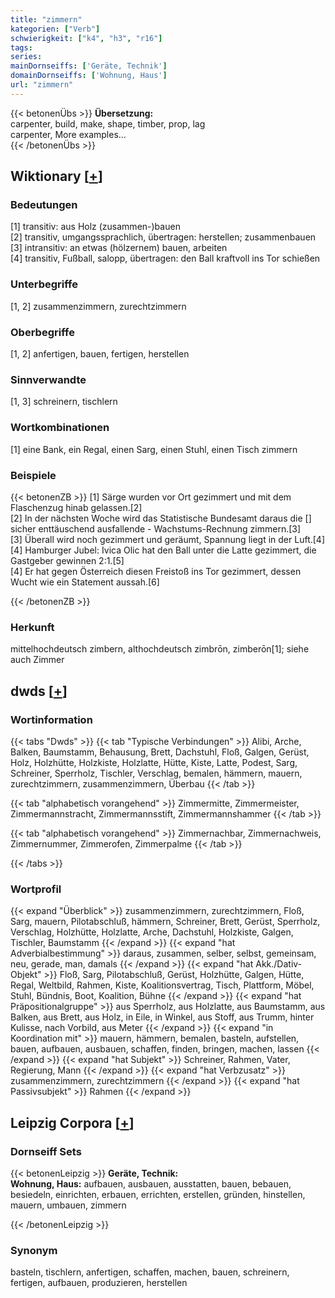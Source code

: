 ```yaml
---
title: "zimmern"
kategorien: ["Verb"]
schwierigkeit: ["k4", "h3", "r16"]
tags:
series:
mainDornseiffs: ['Geräte, Technik']
domainDornseiffs: ['Wohnung, Haus']
url: "zimmern"
---
```


{{< betonenÜbs >}}
**Übersetzung:**  
carpenter, build, make, shape, timber, prop, lag  
carpenter, More examples...  
{{< /betonenÜbs >}}

## Wiktionary [[+](https://de.wiktionary.org/wiki/zimmern)]

### Bedeutungen
[1] transitiv: aus Holz (zusammen-)bauen  
[2] transitiv, umgangssprachlich, übertragen: herstellen; zusammenbauen  
[3] intransitiv: an etwas (hölzernem) bauen, arbeiten  
[4] transitiv, Fußball, salopp, übertragen: den Ball kraftvoll ins Tor schießen  

### Unterbegriffe
[1, 2] zusammenzimmern, zurechtzimmern  

### Oberbegriffe
[1, 2] anfertigen, bauen, fertigen, herstellen  

### Sinnverwandte
[1, 3] schreinern, tischlern  

### Wortkombinationen
[1] eine Bank, ein Regal, einen Sarg, einen Stuhl, einen Tisch zimmern  

### Beispiele
{{< betonenZB >}}
[1] Särge wurden vor Ort gezimmert und mit dem Flaschenzug hinab gelassen.[2]  
[2] In der nächsten Woche wird das Statistische Bundesamt daraus die [] sicher enttäuschend ausfallende - Wachstums-Rechnung zimmern.[3]  
[3] Überall wird noch gezimmert und geräumt, Spannung liegt in der Luft.[4]  
[4] Hamburger Jubel: Ivica Olic hat den Ball unter die Latte gezimmert, die Gastgeber gewinnen 2:1.[5]  
[4] Er hat gegen Österreich diesen Freistoß ins Tor gezimmert, dessen Wucht wie ein Statement aussah.[6]  

{{< /betonenZB >}}
### Herkunft
mittelhochdeutsch zimbern, althochdeutsch zimbrōn, zimberōn[1]; siehe auch Zimmer  



## dwds [[+](https://www.dwds.de/wb/zimmern)]

### Wortinformation
{{< tabs "Dwds" >}}
{{< tab "Typische Verbindungen" >}}
Alibi, Arche, Balken, Baumstamm, Behausung, Brett, Dachstuhl, Floß, Galgen, Gerüst, Holz, Holzhütte, Holzkiste, Holzlatte, Hütte, Kiste, Latte, Podest, Sarg, Schreiner, Sperrholz, Tischler, Verschlag, bemalen, hämmern, mauern, zurechtzimmern, zusammenzimmern, Überbau
{{< /tab >}}

{{< tab "alphabetisch vorangehend" >}}
Zimmermitte, Zimmermeister, Zimmermannstracht, Zimmermannsstift, Zimmermannshammer
{{< /tab >}}

{{< tab "alphabetisch vorangehend" >}}
Zimmernachbar, Zimmernachweis, Zimmernummer, Zimmerofen, Zimmerpalme
{{< /tab >}}

{{< /tabs >}}

### Wortprofil
{{< expand "Überblick" >}} zusammenzimmern, zurechtzimmern, Floß, Sarg, mauern, Pilotabschluß, hämmern, Schreiner, Brett, Gerüst, Sperrholz, Verschlag, Holzhütte, Holzlatte, Arche, Dachstuhl, Holzkiste, Galgen, Tischler, Baumstamm {{< /expand >}}
{{< expand "hat Adverbialbestimmung" >}} daraus, zusammen, selber, selbst, gemeinsam, neu, gerade, man, damals {{< /expand >}}
{{< expand "hat Akk./Dativ-Objekt" >}} Floß, Sarg, Pilotabschluß, Gerüst, Holzhütte, Galgen, Hütte, Regal, Weltbild, Rahmen, Kiste, Koalitionsvertrag, Tisch, Plattform, Möbel, Stuhl, Bündnis, Boot, Koalition, Bühne {{< /expand >}}
{{< expand "hat Präpositionalgruppe" >}} aus Sperrholz, aus Holzlatte, aus Baumstamm, aus Balken, aus Brett, aus Holz, in Eile, in Winkel, aus Stoff, aus Trumm, hinter Kulisse, nach Vorbild, aus Meter {{< /expand >}}
{{< expand "in Koordination mit" >}} mauern, hämmern, bemalen, basteln, aufstellen, bauen, aufbauen, ausbauen, schaffen, finden, bringen, machen, lassen {{< /expand >}}
{{< expand "hat Subjekt" >}} Schreiner, Rahmen, Vater, Regierung, Mann {{< /expand >}}
{{< expand "hat Verbzusatz" >}} zusammenzimmern, zurechtzimmern {{< /expand >}}
{{< expand "hat Passivsubjekt" >}} Rahmen {{< /expand >}}

## Leipzig Corpora [[+](https://corpora.uni-leipzig.de/en/res?word=zimmern&corpusId=deu_newscrawl-public_2018)]

### Dornseiff Sets
{{< betonenLeipzig >}}
**Geräte, Technik:**  
**Wohnung, Haus:** aufbauen, ausbauen, ausstatten, bauen, bebauen, besiedeln, einrichten, erbauen, errichten, erstellen, gründen, hinstellen, mauern, umbauen, zimmern  

{{< /betonenLeipzig >}}

### Synonym
basteln, tischlern, anfertigen, schaffen, machen, bauen, schreinern, fertigen, aufbauen, produzieren, herstellen

